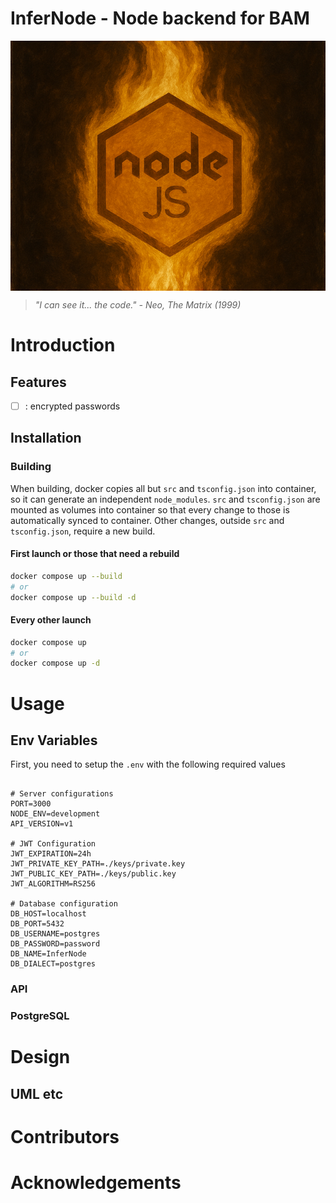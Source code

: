 # InferNode - Node backend for BAM

<div style="height:400px; overflow:hidden; margin:auto">
  <img src="./public/InferNode.png" style="width:100%; height:100%; object-fit:cover; object-position:center;" />
</div>

> _"I can see it... the code." - Neo, The Matrix (1999)_

# Introduction

## Features

- [ ] : encrypted passwords

## Installation

### Building

When building, docker copies all but `src` and `tsconfig.json` into container, so it can generate an independent `node_modules`.
`src` and `tsconfig.json` are mounted as volumes into container so that every change to those is automatically synced to container.
Other changes, outside `src` and `tsconfig.json`, require a new build.

#### First launch or those that need a rebuild

```bash
docker compose up --build
# or
docker compose up --build -d
```

#### Every other launch

```bash
docker compose up
# or
docker compose up -d
```

# Usage

## Env Variables

First, you need to setup the `.env` with the following required values

```env

# Server configurations
PORT=3000
NODE_ENV=development
API_VERSION=v1

# JWT Configuration
JWT_EXPIRATION=24h
JWT_PRIVATE_KEY_PATH=./keys/private.key
JWT_PUBLIC_KEY_PATH=./keys/public.key
JWT_ALGORITHM=RS256

# Database configuration
DB_HOST=localhost
DB_PORT=5432
DB_USERNAME=postgres
DB_PASSWORD=password
DB_NAME=InferNode
DB_DIALECT=postgres

```

### API

### PostgreSQL

# Design

## UML etc

# Contributors

# Acknowledgements
